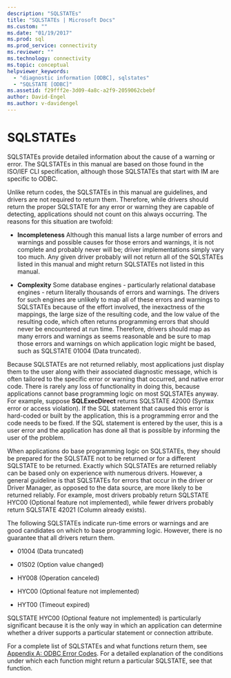 ```yaml
---
description: "SQLSTATEs"
title: "SQLSTATEs | Microsoft Docs"
ms.custom: ""
ms.date: "01/19/2017"
ms.prod: sql
ms.prod_service: connectivity
ms.reviewer: ""
ms.technology: connectivity
ms.topic: conceptual
helpviewer_keywords: 
  - "diagnostic information [ODBC], sqlstates"
  - "SQLSTATE [ODBC]"
ms.assetid: f29fff2e-3d09-4a8c-a2f9-2059062cbebf
author: David-Engel
ms.author: v-davidengel
---
```

# SQLSTATEs
SQLSTATEs provide detailed information about the cause of a warning or error. The SQLSTATEs in this manual are based on those found in the ISO/IEF CLI specification, although those SQLSTATEs that start with IM are specific to ODBC.  
  
 Unlike return codes, the SQLSTATEs in this manual are guidelines, and drivers are not required to return them. Therefore, while drivers should return the proper SQLSTATE for any error or warning they are capable of detecting, applications should not count on this always occurring. The reasons for this situation are twofold:  
  
-   **Incompleteness** Although this manual lists a large number of errors and warnings and possible causes for those errors and warnings, it is not complete and probably never will be; driver implementations simply vary too much. Any given driver probably will not return all of the SQLSTATEs listed in this manual and might return SQLSTATEs not listed in this manual.  
  
-   **Complexity** Some database engines - particularly relational database engines - return literally thousands of errors and warnings. The drivers for such engines are unlikely to map all of these errors and warnings to SQLSTATEs because of the effort involved, the inexactness of the mappings, the large size of the resulting code, and the low value of the resulting code, which often returns programming errors that should never be encountered at run time. Therefore, drivers should map as many errors and warnings as seems reasonable and be sure to map those errors and warnings on which application logic might be based, such as SQLSTATE 01004 (Data truncated).  
  
 Because SQLSTATEs are not returned reliably, most applications just display them to the user along with their associated diagnostic message, which is often tailored to the specific error or warning that occurred, and native error code. There is rarely any loss of functionality in doing this, because applications cannot base programming logic on most SQLSTATEs anyway. For example, suppose **SQLExecDirect** returns SQLSTATE 42000 (Syntax error or access violation). If the SQL statement that caused this error is hard-coded or built by the application, this is a programming error and the code needs to be fixed. If the SQL statement is entered by the user, this is a user error and the application has done all that is possible by informing the user of the problem.  
  
 When applications do base programming logic on SQLSTATEs, they should be prepared for the SQLSTATE not to be returned or for a different SQLSTATE to be returned. Exactly which SQLSTATEs are returned reliably can be based only on experience with numerous drivers. However, a general guideline is that SQLSTATEs for errors that occur in the driver or Driver Manager, as opposed to the data source, are more likely to be returned reliably. For example, most drivers probably return SQLSTATE HYC00 (Optional feature not implemented), while fewer drivers probably return SQLSTATE 42021 (Column already exists).  
  
 The following SQLSTATEs indicate run-time errors or warnings and are good candidates on which to base programming logic. However, there is no guarantee that all drivers return them.  
  
-   01004 (Data truncated)  
  
-   01S02 (Option value changed)  
  
-   HY008 (Operation canceled)  
  
-   HYC00 (Optional feature not implemented)  
  
-   HYT00 (Timeout expired)  
  
 SQLSTATE HYC00 (Optional feature not implemented) is particularly significant because it is the only way in which an application can determine whether a driver supports a particular statement or connection attribute.  
  
 For a complete list of SQLSTATEs and what functions return them, see [Appendix A: ODBC Error Codes](../../../odbc/reference/appendixes/appendix-a-odbc-error-codes.md). For a detailed explanation of the conditions under which each function might return a particular SQLSTATE, see that function.
